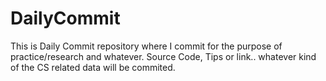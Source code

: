 # DailyCommit
This is Daily Commit repository where I commit for the purpose of practice/research and whatever.
Source Code, Tips or link.. whatever kind of the CS related data will be commited.
